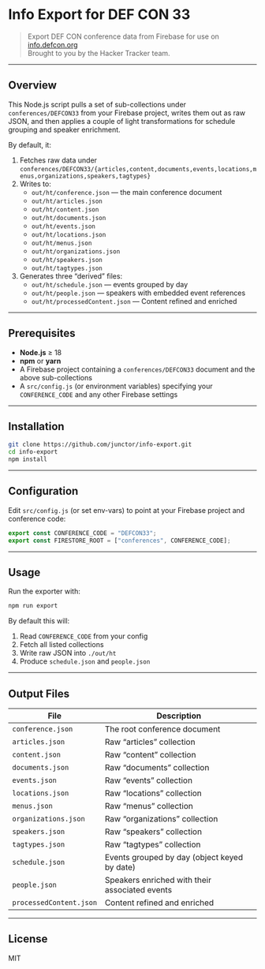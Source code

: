 # Info Export for DEF CON 33

> Export DEF CON conference data from Firebase for use on [info.defcon.org](https://info.defcon.org)  
> Brought to you by the Hacker Tracker team.

---

## Overview

This Node.js script pulls a set of sub-collections under `conferences/DEFCON33` from your Firebase project, writes them out as raw JSON, and then applies a couple of light transformations for schedule grouping and speaker enrichment.

By default, it:

1. Fetches raw data under `conferences/DEFCON33/{articles,content,documents,events,locations,menus,organizations,speakers,tagtypes}`
2. Writes to:
   - `out/ht/conference.json` — the main conference document
   - `out/ht/articles.json`
   - `out/ht/content.json`
   - `out/ht/documents.json`
   - `out/ht/events.json`
   - `out/ht/locations.json`
   - `out/ht/menus.json`
   - `out/ht/organizations.json`
   - `out/ht/speakers.json`
   - `out/ht/tagtypes.json`
3. Generates three “derived” files:
   - `out/ht/schedule.json` — events grouped by day
   - `out/ht/people.json` — speakers with embedded event references
   - `out/ht/processedContent.json` — Content refined and enriched

---

## Prerequisites

- **Node.js** ≥ 18
- **npm** or **yarn**
- A Firebase project containing a `conferences/DEFCON33` document and the above sub-collections
- A `src/config.js` (or environment variables) specifying your `CONFERENCE_CODE` and any other Firebase settings

---

## Installation

```bash
git clone https://github.com/junctor/info-export.git
cd info-export
npm install
```

---

## Configuration

Edit `src/config.js` (or set env-vars) to point at your Firebase project and conference code:

```js
export const CONFERENCE_CODE = "DEFCON33";
export const FIRESTORE_ROOT = ["conferences", CONFERENCE_CODE];
```

---

## Usage

Run the exporter with:

```bash
npm run export
```

By default this will:

1. Read `CONFERENCE_CODE` from your config
2. Fetch all listed collections
3. Write raw JSON into `./out/ht`
4. Produce `schedule.json` and `people.json`

---

## Output Files

| File                    | Description                                    |
| ----------------------- | ---------------------------------------------- |
| `conference.json`       | The root conference document                   |
| `articles.json`         | Raw “articles” collection                      |
| `content.json`          | Raw “content” collection                       |
| `documents.json`        | Raw “documents” collection                     |
| `events.json`           | Raw “events” collection                        |
| `locations.json`        | Raw “locations” collection                     |
| `menus.json`            | Raw “menus” collection                         |
| `organizations.json`    | Raw “organizations” collection                 |
| `speakers.json`         | Raw “speakers” collection                      |
| `tagtypes.json`         | Raw “tagtypes” collection                      |
| `schedule.json`         | Events grouped by day (object keyed by date)   |
| `people.json`           | Speakers enriched with their associated events |
| `processedContent.json` | Content refined and enriched                   |

---

## License

MIT
